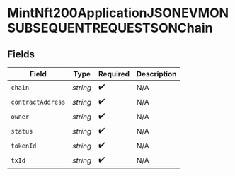 # MintNft200ApplicationJSONEVMONSUBSEQUENTREQUESTSONChain


## Fields

| Field              | Type               | Required           | Description        |
| ------------------ | ------------------ | ------------------ | ------------------ |
| `chain`            | *string*           | :heavy_check_mark: | N/A                |
| `contractAddress`  | *string*           | :heavy_check_mark: | N/A                |
| `owner`            | *string*           | :heavy_check_mark: | N/A                |
| `status`           | *string*           | :heavy_check_mark: | N/A                |
| `tokenId`          | *string*           | :heavy_check_mark: | N/A                |
| `txId`             | *string*           | :heavy_check_mark: | N/A                |